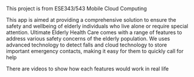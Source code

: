 This project is from ESE343/543 Mobile Cloud Computing

This app is aimed at providing a comprehensive solution to ensure the safety and wellbeing of elderly individuals who live alone or require special attention. 
Ultimate Elderly Health Care comes with a range of features to address various safety concerns of the elderly population. We uses advanced technology to detect falls and cloud technology to store important emergency contacts, making it easy for them to quickly call for help 

There are videos to show how each features would work in real life
